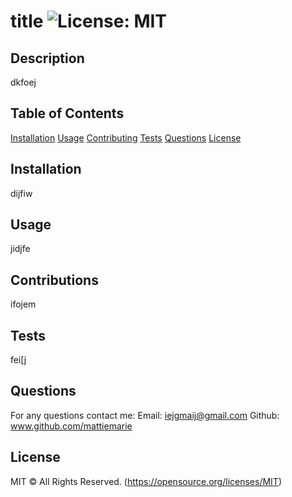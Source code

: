 # title ![License: MIT](https://img.shields.io/badge/License-MIT-yellow.svg)

  ## Description 
  dkfoej

  ## Table of Contents
  [Installation](#installation)
  [Usage](#usage)
  [Contributing](#contributions)
  [Tests](#tests)
  [Questions](#questions)
  [License](#license)

  ## Installation
  dijfiw

  ## Usage
  jidjfe

  ## Contributions
  ifojem

  ## Tests
  fei[j

  ## Questions
  For any questions contact me:
  Email: iejgmaij@gmail.com
  Github: www.github.com/mattiemarie
  
  ## License
  MIT © All Rights Reserved.
  (https://opensource.org/licenses/MIT)